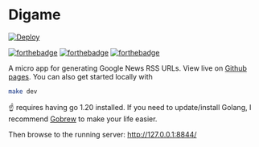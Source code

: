 # Digame
[![Deploy](https://github.com/The-Singularity-Labs/Digame/actions/workflows/pages.yml/badge.svg)](https://github.com/The-Singularity-Labs/Digame/actions/workflows/pages.yml)

[![forthebadge](https://forthebadge.com/images/badges/fuck-it-ship-it.svg)](https://forthebadge.com)
[![forthebadge](https://forthebadge.com/images/badges/0-percent-optimized.svg)](https://forthebadge.com)
[![forthebadge](https://forthebadge.com/images/badges/powered-by-black-magic.svg)](https://forthebadge.com)

A micro app for generating Google News RSS URLs. View live on [Github pages](https://the-singularity-labs.github.io/Digame/index.html). You can also get started locally with

```sh
make dev
```

☝️ requires having go 1.20 installed. If you need to update/install Golang, I recommend [Gobrew](https://github.com/kevincobain2000/gobrew) to make your life easier.

Then browse to the running server: http://127.0.0.1:8844/

